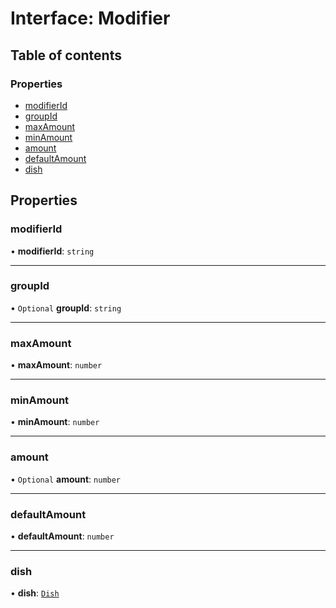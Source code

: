 # Interface: Modifier

## Table of contents

### Properties

- [modifierId](./interfaces/Modifier.md#modifierid)
- [groupId](./interfaces/Modifier.md#groupid)
- [maxAmount](./interfaces/Modifier.md#maxamount)
- [minAmount](./interfaces/Modifier.md#minamount)
- [amount](./interfaces/Modifier.md#amount)
- [defaultAmount](./interfaces/Modifier.md#defaultamount)
- [dish](./interfaces/Modifier.md#dish)

## Properties

### <a id="modifierid" name="modifierid"></a> modifierId

• **modifierId**: `string`

___

### <a id="groupid" name="groupid"></a> groupId

• `Optional` **groupId**: `string`

___

### <a id="maxamount" name="maxamount"></a> maxAmount

• **maxAmount**: `number`

___

### <a id="minamount" name="minamount"></a> minAmount

• **minAmount**: `number`

___

### <a id="amount" name="amount"></a> amount

• `Optional` **amount**: `number`

___

### <a id="defaultamount" name="defaultamount"></a> defaultAmount

• **defaultAmount**: `number`

___

### <a id="dish" name="dish"></a> dish

• **dish**: [`Dish`](./interfaces/Dish.md)
